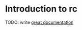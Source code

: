 # Introduction to rc

TODO: write [great documentation](http://jacobian.org/writing/what-to-write/)

